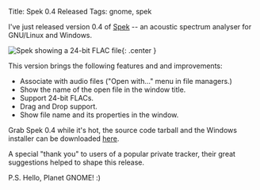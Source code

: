 Title: Spek 0.4 Released
Tags: gnome, spek

I've just released version 0.4 of [Spek][] -- an acoustic spectrum analyser for
GNU/Linux and Windows.

![Spek showing a 24-bit FLAC file][sshot]{: .center }

This version brings the following features and and improvements:

* Associate with audio files ("Open with..." menu in file managers.)
* Show the name of the open file in the window title.
* Support 24-bit FLACs.
* Drag and Drop support.
* Show file name and its properties in the window.

Grab Spek 0.4 while it's hot, the source code tarball and the Windows installer
can be downloaded [here][].

A special "thank you" to users of a popular private tracker, their great
suggestions helped to shape this release.

P.S. Hello, Planet GNOME! :)

  [Spek]: http://spek-project.org/
  [sshot]: |filename|/images/spek-0-4-flac.png
  [here]: http://code.google.com/p/spek/downloads/list
